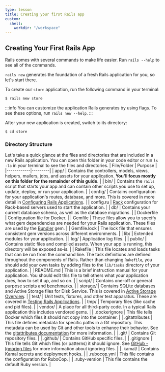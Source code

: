 ```yaml
---
type: lesson
title: Creating your first Rails app
custom:
  shell:
    workdir: "/workspace"
---
```


Creating Your First Rails App
-----------------------------

Rails comes with several commands to make life easier. Run `rails --help` to see
all of the commands.

`rails new` generates the foundation of a fresh Rails application for you, so
let's start there.

To create our `store` application, run the following command in your terminal:

```bash
$ rails new store
```

:::info
You can customize the application Rails generates by using flags. To see
these options, run `rails new --help`.
:::

After your new application is created, switch to its directory:

```bash
$ cd store
```

### Directory Structure

Let's take a quick glance at the files and directories that are included in a
new Rails application. You can open this folder in your code editor or run
`ls -la` in your terminal to see the files and directories.
| File/Folder | Purpose |
|------------|---------|
| app/ | Contains the controllers, models, views, helpers, mailers, jobs, and assets for your application. **You'll focus mostly on this folder for the remainder of this guide.** |
| bin/ | Contains the `rails` script that starts your app and can contain other scripts you use to set up, update, deploy, or run your application. |
| config/ | Contains configuration for your application's routes, database, and more. This is covered in more detail in [Configuring Rails Applications](configuring.html). |
| config.ru | [Rack](https://rack.github.io) configuration for Rack-based servers used to start the application. |
| db/ | Contains your current database schema, as well as the database migrations. |
| Dockerfile | Configuration file for Docker. |
| Gemfile | These files allow you to specify what gem dependencies are needed for your Rails application. These files are used by the [Bundler](https://bundler.io) gem. |
| Gemfile.lock | The lock file that ensures consistent gem versions across different environments. |
| lib/ | Extended modules for your application. |
| log/ | Application log files. |
| public/ | Contains static files and compiled assets. When your app is running, this directory will be exposed as-is. |
| Rakefile | This file locates and loads tasks that can be run from the command line. The task definitions are defined throughout the components of Rails. Rather than changing `Rakefile`, you should add your own tasks by adding files to the `lib/tasks` directory of your application. |
| README.md | This is a brief instruction manual for your application. You should edit this file to tell others what your application does, how to set it up, and so on. |
| script/ | Contains one-off or general purpose [scripts](https://github.com/rails/rails/blob/main/railties/lib/rails/generators/rails/script/USAGE) and [benchmarks](https://github.com/rails/rails/blob/main/railties/lib/rails/generators/rails/benchmark/USAGE). |
| storage/ | Contains SQLite databases and Active Storage files for Disk Service. This is covered in [Active Storage Overview](active_storage_overview.html). |
| test/ | Unit tests, fixtures, and other test apparatus. These are covered in [Testing Rails Applications](testing.html). |
| tmp/ | Temporary files (like cache and pid files). |
| vendor/ | A place for all third-party code. In a typical Rails application this includes vendored gems. |
| .dockerignore | This file tells Docker which files it should not copy into the container. |
| .gitattributes | This file defines metadata for specific paths in a Git repository. This metadata can be used by Git and other tools to enhance their behavior. See the [gitattributes documentation](https://git-scm.com/docs/gitattributes) for more information. |
| .git/ | Contains Git repository files. |
| .github/ | Contains GitHub specific files. |
| .gitignore | This file tells Git which files (or patterns) it should ignore. See [GitHub - Ignoring files](https://help.github.com/articles/ignoring-files) for more information about ignoring files. |
| .kamal/ | Contains Kamal secrets and deployment hooks. |
| .rubocop.yml | This file contains the configuration for RuboCop. |
| .ruby-version | This file contains the default Ruby version. |
